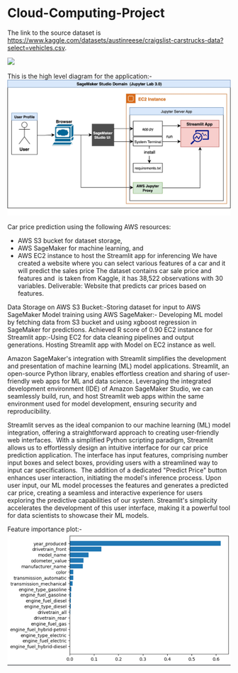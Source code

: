# Cloud-Computing-Project

The link to the source dataset is https://www.kaggle.com/datasets/austinreese/craigslist-carstrucks-data?select=vehicles.csv.

![](./Video/Cloud_Computing_Project.gif)

This is the high level diagram for the application:- 
![](./Images/hld.jpg)


Car price prediction using the following AWS resources:
- AWS S3 bucket for dataset storage,
- AWS SageMaker for machine learning, and 
- AWS EC2 instance to host the Streamlit app for inferencing
We have created a website where you can select various features of a car and it will predict the sales price
The dataset contains car sale price and features and  is taken from Kaggle, it has 38,522 observations with 30 variables.
Deliverable: Website that predicts car prices based on features.

Data Storage on AWS S3 Bucket:-Storing dataset for input to AWS SageMaker
Model training using AWS SageMaker:- Developing ML model by fetching data from S3 bucket and using xgboost regression in SageMaker for predictions. Achieved R score of 0.90
EC2 instance for Streamlit app:-Using EC2 for data cleaning pipelines and output generations. Hosting Streamlit app with Model on EC2 instance as well.


Amazon SageMaker's integration with Streamlit simplifies the development and presentation of machine learning (ML) model applications.
Streamlit, an open-source Python library, enables effortless creation and sharing of user-friendly web apps for ML and data science. 
Leveraging the integrated development environment (IDE) of Amazon SageMaker Studio, we can seamlessly build, run, and host Streamlit web apps within the same environment used for model development, ensuring security and reproducibility.

Streamlit serves as the ideal companion to our machine learning (ML) model integration, offering a straightforward approach to creating user-friendly web interfaces. 
With a simplified Python scripting paradigm, Streamlit allows us to effortlessly design an intuitive interface for our car price prediction application. The interface has input features, comprising number input boxes and select boxes, providing users with a streamlined way to input car specifications. 
The addition of a dedicated "Predict Price" button enhances user interaction, initiating the model's inference process. Upon user input, our ML model processes the features and generates a predicted car price, creating a seamless and interactive experience for users exploring the predictive capabilities of our system. 
Streamlit's simplicity accelerates the development of this user interface, making it a powerful tool for data scientists to showcase their ML models.

Feature importance plot:-
![](./Images/feauture_importance_plot.png)







